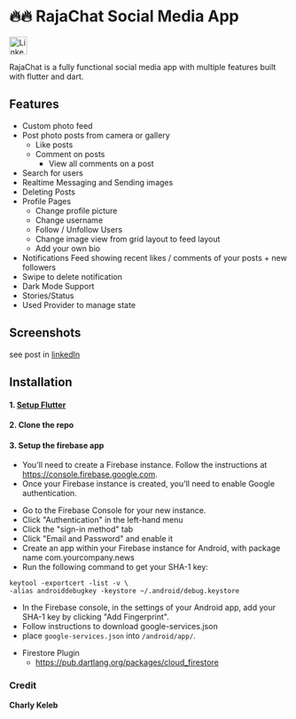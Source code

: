 # 🔥🔥 RajaChat Social Media App  
<a href="https://www.linkedin.com/in/rachid-jedata">
  <img src="https://upload.wikimedia.org/wikipedia/commons/thumb/8/81/LinkedIn_icon.svg/2048px-LinkedIn_icon.svg.png" width="32" height="32" alt="LinkedIn">
</a>


RajaChat is a fully functional social media app with multiple features built with flutter and dart.

## Features

* Custom photo feed
* Post photo posts from camera or gallery
    * Like posts
    * Comment on posts
        * View all comments on a post
* Search for users
* Realtime Messaging and Sending images
* Deleting Posts
* Profile Pages
    * Change profile picture
    * Change username
    * Follow / Unfollow Users
    * Change image view from grid layout to feed layout
    * Add your own bio
* Notifications Feed showing recent likes / comments of your posts + new followers
* Swipe to delete notification
* Dark Mode Support
* Stories/Status
* Used Provider to manage state

## Screenshots

<div>
  see post in <a href="https://www.linkedin.com/feed/update/urn:li:activity:7387505991480791040/">linkedIn</a>
</div>

## Installation

#### 1. [Setup Flutter](https://flutter.dev/docs/get-started/install)

#### 2. Clone the repo

#### 3. Setup the firebase app

- You'll need to create a Firebase instance. Follow the instructions
  at https://console.firebase.google.com.
- Once your Firebase instance is created, you'll need to enable Google authentication.

* Go to the Firebase Console for your new instance.
* Click "Authentication" in the left-hand menu
* Click the "sign-in method" tab
* Click "Email and Password" and enable it
* Create an app within your Firebase instance for Android, with package name com.yourcompany.news
* Run the following command to get your SHA-1 key:

```
keytool -exportcert -list -v \
-alias androiddebugkey -keystore ~/.android/debug.keystore
```

* In the Firebase console, in the settings of your Android app, add your SHA-1 key by clicking "Add
  Fingerprint".
* Follow instructions to download google-services.json
* place `google-services.json` into `/android/app/`.

- Firestore Plugin
    - https://pub.dartlang.org/packages/cloud_firestore



### Credit 
**Charly Keleb**
